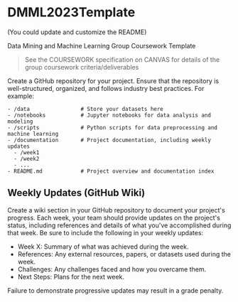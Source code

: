 # DMML2023Template
(You could update and customize the README)

Data Mining and Machine Learning Group Coursework Template

> See the COURSEWORK specification on CANVAS for details of the group coursework criteria/deliverables


Create a GitHub repository for your project. Ensure that the repository is well-structured, organized, and follows industry best practices. 
For example:

```
- /data                # Store your datasets here
- /notebooks           # Jupyter notebooks for data analysis and modeling
- /scripts             # Python scripts for data preprocessing and machine learning
- /documentation       # Project documentation, including weekly updates
  - /week1
  - /week2
  - ...
- README.md            # Project overview and documentation index
```


## Weekly Updates (GitHub Wiki)
Create a wiki section in your GitHub repository to document your project's progress. Each week, your team should provide updates on the project's status, including references and details of what you've accomplished during that week. Be sure to include the following in your weekly updates:

* Week X: Summary of what was achieved during the week.
* References: Any external resources, papers, or datasets used during the week.
* Challenges: Any challenges faced and how you overcame them.
* Next Steps: Plans for the next week.

Failure to demonstrate progressive updates may result in a grade penalty.

